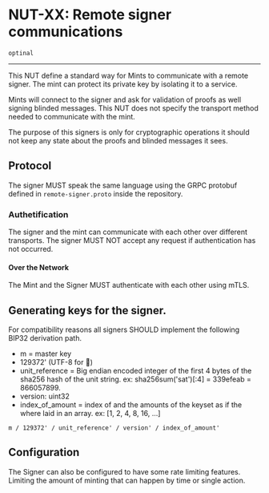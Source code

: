 # NUT-XX: Remote signer communications

`optinal`

---

This NUT define a standard way for Mints to communicate with a remote signer. The mint can protect its private key by isolating it to a service.

Mints will connect to the signer and ask for validation of proofs as well signing blinded messages. This NUT does not specify the transport method needed to communicate with the mint.

The purpose of this signers is only for cryptographic operations it should not keep any state about the proofs and
blinded messages it sees.

## Protocol

The signer MUST speak the same language using the GRPC protobuf defined in `remote-signer.proto` inside the repository.

### Authetification

The signer and the mint can communicate with each other over different transports.
The signer MUST NOT accept any request if authentication has not occurred.

#### Over the Network

The Mint and the Signer MUST authenticate with each other using mTLS.

## Generating keys for the signer.

For compatibility reasons all signers SHOULD implement the following BIP32 derivation path.

- m = master key
- 129372' (UTF-8 for 🥜)
- unit_reference = Big endian encoded integer of the first 4 bytes of the sha256 hash of the unit string.
  ex: sha256sum('sat')[:4] = 339efeab = 866057899. 
- version: uint32
- index_of_amount = index of and the amounts of the keyset as if the where laid in an array. ex: [1, 2, 4, 8, 16, ...]

`m / 129372' / unit_reference' / version' / index_of_amount'`

## Configuration

The Signer can also be configured to have some rate limiting features. Limiting the amount of minting that can happen by
time or single action.
